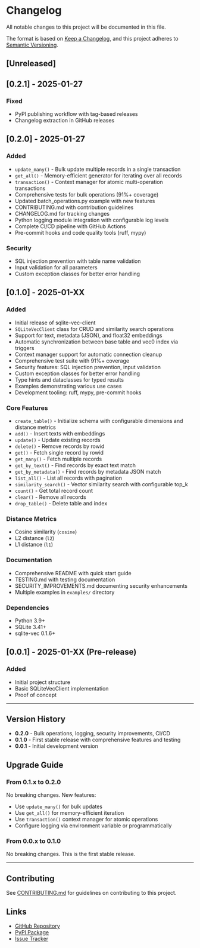 # Changelog

All notable changes to this project will be documented in this file.

The format is based on [Keep a Changelog](https://keepachangelog.com/en/1.0.0/),
and this project adheres to [Semantic Versioning](https://semver.org/spec/v2.0.0.html).

## [Unreleased]

## [0.2.1] - 2025-01-27

### Fixed
- PyPI publishing workflow with tag-based releases
- Changelog extraction in GitHub releases

## [0.2.0] - 2025-01-27

### Added
- `update_many()` - Bulk update multiple records in a single transaction
- `get_all()` - Memory-efficient generator for iterating over all records
- `transaction()` - Context manager for atomic multi-operation transactions
- Comprehensive tests for bulk operations (91%+ coverage)
- Updated batch_operations.py example with new features
- CONTRIBUTING.md with contribution guidelines
- CHANGELOG.md for tracking changes
- Python logging module integration with configurable log levels
- Complete CI/CD pipeline with GitHub Actions
- Pre-commit hooks and code quality tools (ruff, mypy)

### Security
- SQL injection prevention with table name validation
- Input validation for all parameters
- Custom exception classes for better error handling

## [0.1.0] - 2025-01-XX

### Added
- Initial release of sqlite-vec-client
- `SQLiteVecClient` class for CRUD and similarity search operations
- Support for text, metadata (JSON), and float32 embeddings
- Automatic synchronization between base table and vec0 index via triggers
- Context manager support for automatic connection cleanup
- Comprehensive test suite with 91%+ coverage
- Security features: SQL injection prevention, input validation
- Custom exception classes for better error handling
- Type hints and dataclasses for typed results
- Examples demonstrating various use cases
- Development tooling: ruff, mypy, pre-commit hooks

### Core Features
- `create_table()` - Initialize schema with configurable dimensions and distance metrics
- `add()` - Insert texts with embeddings
- `update()` - Update existing records
- `delete()` - Remove records by rowid
- `get()` - Fetch single record by rowid
- `get_many()` - Fetch multiple records
- `get_by_text()` - Find records by exact text match
- `get_by_metadata()` - Find records by metadata JSON match
- `list_all()` - List all records with pagination
- `similarity_search()` - Vector similarity search with configurable top_k
- `count()` - Get total record count
- `clear()` - Remove all records
- `drop_table()` - Delete table and index

### Distance Metrics
- Cosine similarity (`cosine`)
- L2 distance (`l2`)
- L1 distance (`l1`)

### Documentation
- Comprehensive README with quick start guide
- TESTING.md with testing documentation
- SECURITY_IMPROVEMENTS.md documenting security enhancements
- Multiple examples in `examples/` directory

### Dependencies
- Python 3.9+
- SQLite 3.41+
- sqlite-vec 0.1.6+

## [0.0.1] - 2025-01-XX (Pre-release)

### Added
- Initial project structure
- Basic SQLiteVecClient implementation
- Proof of concept

---

## Version History

- **0.2.0** - Bulk operations, logging, security improvements, CI/CD
- **0.1.0** - First stable release with comprehensive features and testing
- **0.0.1** - Initial development version

## Upgrade Guide

### From 0.1.x to 0.2.0

No breaking changes. New features:
- Use `update_many()` for bulk updates
- Use `get_all()` for memory-efficient iteration
- Use `transaction()` context manager for atomic operations
- Configure logging via environment variable or programmatically

### From 0.0.x to 0.1.0

No breaking changes. This is the first stable release.

---

## Contributing

See [CONTRIBUTING.md](CONTRIBUTING.md) for guidelines on contributing to this project.

## Links

- [GitHub Repository](https://github.com/atasoglu/sqlite-vec-client)
- [PyPI Package](https://pypi.org/project/sqlite-vec-client/)
- [Issue Tracker](https://github.com/atasoglu/sqlite-vec-client/issues)
